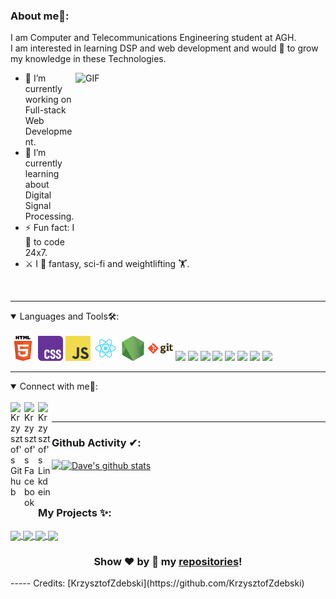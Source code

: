 ### About me🧑:
I am Computer and Telecommunications Engineering student at AGH.<br/>
I am interested in learning DSP and web development and would 💖 to grow my knowledge in these Technologies.

<img align="right" alt="GIF" src="https://owaisnoor.info/blog/wp-content/uploads/2019/03/maxresdefault.jpg" width="400" height="280" />

- 🔭 I’m currently working on Full-stack Web Development.
- 🌱 I’m currently learning about Digital Signal Processing.
- ⚡ Fun fact: I 💖 to code 24x7.
- ⚔️ I 💖 fantasy, sci-fi and weightlifting 🏋️.

<br/>

---

<details open="True">
<summary>
Languages and Tools🛠:
</summary>
  <br/>
<code><img height="40" src="https://raw.githubusercontent.com/github/explore/80688e429a7d4ef2fca1e82350fe8e3517d3494d/topics/html/html.png"></code>
<code><img height="40" src="https://raw.githubusercontent.com/github/explore/80688e429a7d4ef2fca1e82350fe8e3517d3494d/topics/css/css.png"></code>
<code><img height="40" src="https://raw.githubusercontent.com/github/explore/80688e429a7d4ef2fca1e82350fe8e3517d3494d/topics/javascript/javascript.png"></code>
<code><img height="40" src="https://raw.githubusercontent.com/github/explore/80688e429a7d4ef2fca1e82350fe8e3517d3494d/topics/react/react.png"></code> 
<code><img height="40" src="https://raw.githubusercontent.com/github/explore/80688e429a7d4ef2fca1e82350fe8e3517d3494d/topics/nodejs/nodejs.png"></code>
<code><img height="40" src="https://raw.githubusercontent.com/github/explore/80688e429a7d4ef2fca1e82350fe8e3517d3494d/topics/git/git.png"></code>
<code><img height="40" src="https://upload.wikimedia.org/wikipedia/commons/thumb/b/b2/Bootstrap_logo.svg/1024px-Bootstrap_logo.svg.png"></code>
<code><img height="40" src="https://cdn.iconscout.com/icon/free/png-512/c-programming-569564.png"></code>
<code><img height="40" src="https://img.icons8.com/?size=100&id=40669&format=png&color=000000"></code>
<code><img height="40" src="https://img.icons8.com/?size=100&id=13679&format=png&color=000000"></code>
<code><img height="40" src="https://img.icons8.com/?size=100&id=r5Y16PcDkoWI&format=png&color=000000"></code>
<code><img height="40" src="https://img.icons8.com/?size=100&id=13441&format=png&color=000000"></code>
<code><img height="40" src="https://img.icons8.com/?size=100&id=ewGOClUtmFX4&format=png&color=000000"></code>
<code><img height="40" src="https://img.icons8.com/?size=100&id=A3Ulk2RcONKs&format=png&color=000000"></code>

</details>

---

<details open="True">
<summary> Connect with me🤝: </summary>  

<br/>

<a href="https://github.com/KrzysztofZdebski">
  <img align="left" alt="Krzysztof's Github" width="22px" src="https://upload.wikimedia.org/wikipedia/commons/thumb/a/ae/Github-desktop-logo-symbol.svg/1024px-Github-desktop-logo-symbol.svg.png" />
</a>

<a href="https://www.facebook.com/kryzys.onek">
  <img align="left" alt="Krzysztof's Facebook" width="22px" src="https://img.icons8.com/?size=100&id=13912&format=png&color=000000" />
</a>

<a href="https://www.linkedin.com/in/krzysztof-zdebski-104a902ba/">
  <img align="left" alt="Krzysztof's Linkdein" width="22px" src="https://cdn3.iconfinder.com/data/icons/inficons/512/linkedin.png" />
</a>

<br/>

</details>

---

### Github Activity ✔:

<a href="https://github.com/KrzysztofZdebski">
  <img align="left" src="https://github-readme-stats.vercel.app/api/top-langs/?username=KrzysztofZdebski&theme=dark" />
  </a>

<a href="https://github.com/KrzysztofZdebski">
 <img align="center" src="https://github-readme-stats.vercel.app/api?username=KrzysztofZdebski&show_icons=true&theme=dark&line_height=27" alt="Dave's github stats"/>
</a>

<br/>
<br/>
<br/>

### My Projects ✨:
  
<a href="https://github.com/KrzysztofZdebski/Workout_Tracker">
  <img align="center" src="https://github-readme-stats.vercel.app/api/pin/?username=KrzysztofZdebski&repo=Workout_Tracker&theme=dark" />
</a>

<a href="https://github.com/KrzysztofZdebski/ProjektPO1">
 <img align="center" src="https://github-readme-stats.vercel.app/api/pin/?username=KrzysztofZdebski&repo=ProjektPO1&theme=dark" />
</a>

<a href="https://github.com/KrzysztofZdebski/PassManager">
  <img align="center" src="https://github-readme-stats.vercel.app/api/pin/?username=KrzysztofZdebski&repo=PassManager&theme=dark" />
</a>

<a href="https://github.com/KrzysztofZdebski/Pokemon_Arena">
 <img align="center" src="https://github-readme-stats.vercel.app/api/pin/?username=KrzysztofZdebski&repo=Pokemon_Arena&theme=dark" />
</a>

<div align="center">
  

### Show ❤️ by 🌟 my [repositories](https://github.com/KrzysztofZdebski?tab=repositories)!

</div>
-----
Credits: [KrzysztofZdebski](https://github.com/KrzysztofZdebski)

